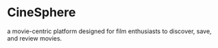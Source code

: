 # CineSphere
a movie-centric platform designed for film enthusiasts to discover, save, and review movies.
